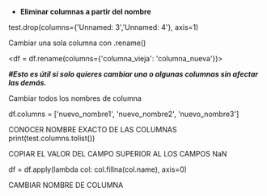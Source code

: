 
* **Eliminar columnas a partir del nombre**

test.drop(columns={'Unnamed: 3','Unnamed: 4'}, axis=1)

Cambiar una sola columna con .rename()

<df = df.rename(columns={'columna_vieja': 'columna_nueva'})>

***#Esto es útil si solo quieres cambiar una o algunas columnas sin afectar las demás.***

Cambiar todos los nombres de columna

df.columns = ['nuevo_nombre1', 'nuevo_nombre2', 'nuevo_nombre3']

CONOCER NOMBRE EXACTO DE LAS COLUMNAS
print(test.columns.tolist())

COPIAR EL VALOR DEL CAMPO SUPERIOR AL LOS CAMPOS NaN

df = df.apply(lambda col: col.fillna(col.name), axis=0)

CAMBIAR NOMBRE DE COLUMNA

